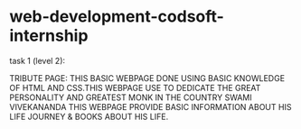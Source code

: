 # web-development-codsoft-internship

task 1 (level 2):

TRIBUTE PAGE: THIS BASIC WEBPAGE DONE USING BASIC KNOWLEDGE OF HTML AND CSS.THIS WEBPAGE USE TO 
          DEDICATE THE GREAT PERSONALITY AND GREATEST MONK IN THE COUNTRY SWAMI VIVEKANANDA THIS WEBPAGE PROVIDE BASIC INFORMATION ABOUT HIS LIFE JOURNEY & BOOKS ABOUT HIS LIFE.

